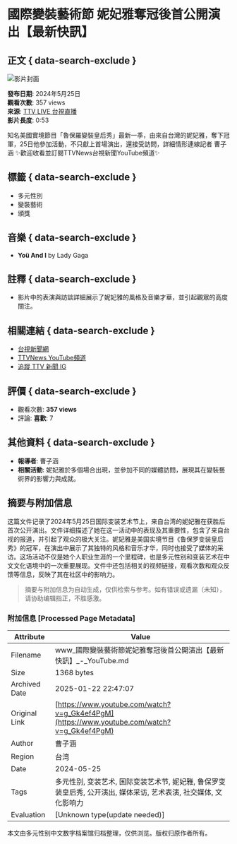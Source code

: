 # 國際變裝藝術節 妮妃雅奪冠後首公開演出【最新快訊】

## 正文 { data-search-exclude }


![影片封面](https://yt3.ggpht.com/ytc/AIdro_knyaWuDhAvCu8y3lR10cWhBoC_C266u4iyJctfUSASBw=s48-c-k-c0x00ffffff-no-rj)

**發布日期**: 2024年5月25日  
**觀看次數**: 357 views  
**來源**: [TTV LIVE 台視直播](https://www.youtube.com/@TTVLIVE)  
**影片長度**: 0:53

知名美國實境節目「魯保羅變裝皇后秀」最新一季，由來自台灣的妮妃雅，奪下冠軍，25日他參加活動，不只獻上首場演出，還接受訪問，詳細情形連線記者 曹子涵 ✨歡迎收看並訂閱TTVNews台視新聞YouTube頻道✨

## 標籤 { data-search-exclude }
- 多元性別
- 變裝藝術
- 頒獎

## 音樂 { data-search-exclude }
- **Yoü And I** by Lady Gaga

## 註釋 { data-search-exclude }
- 影片中的表演與訪談詳細展示了妮妃雅的風格及音樂才華，並引起觀眾的高度關注。
  
## 相關連結 { data-search-exclude }
- [台視新聞網](https://news.ttv.com.tw/)
- [TTVNews YouTube頻道](https://www.youtube.com/@ttv_news)
- [追蹤 TTV 新聞 IG](https://www.instagram.com/ttvnews_tw/)

## 評價 { data-search-exclude }
- 觀看次數: **357 views**  
- 評論: **喜歡**: 7  

## 其他資料 { data-search-exclude }
- **報導者**: 曹子涵  
- **相關活動**: 妮妃雅於多個場合出現，並參加不同的媒體訪問，展現其在變裝藝術界的影響力與成就。
<!-- tcd_original_link https://www.youtube.com/watch?v=g_Gk4ef4PgM -->


## 摘要与附加信息

<!-- tcd_abstract -->
这篇文件记录了2024年5月25日国际变装艺术节上，来自台湾的妮妃雅在获胜后首次公开演出。文件详细描述了她在这一活动中的表现及其重要性，包含了来自台视的报道，并引起了观众的极大关注。妮妃雅是美国实境节目《鲁保罗变装皇后秀》的冠军，在演出中展示了其独特的风格和音乐才华，同时也接受了媒体的采访。这场活动不仅是她个人职业生涯的一个里程碑，也是多元性别和变装艺术在中文文化语境中的一次重要展现。文件中还包括相关的视频链接，观看次数和观众反馈等信息，反映了其在社区中的影响力。
<!-- tcd_abstract_end -->

> 摘要与附加信息为自动生成，仅供检索与参考。如有错误或遗漏（未知），请协助编辑指正，不胜感激。

### 附加信息 [Processed Page Metadata]

| Attribute       | Value                                  |
|-----------------|----------------------------------------|
| Filename        | www_國際變裝藝術節妮妃雅奪冠後首公開演出【最新快訊】_-_YouTube.md                             |
| Size            | 1368 bytes                           |
| Archived Date   | 2025-01-22 22:47:07                             |
| Original Link   | [https://www.youtube.com/watch?v=g_Gk4ef4PgM](https://www.youtube.com/watch?v=g_Gk4ef4PgM)                       |
| Author          | 曹子涵                               |
| Region          | 台湾                               |
| Date            | 2024-05-25                                 |
| Tags            | 多元性别, 变装艺术, 国际变装艺术节, 妮妃雅, 鲁保罗变装皇后秀, 公开演出, 媒体采访, 艺术表演, 社交媒体, 文化影响力                                 |
| Evaluation            | [Unknown type(update needed)]                                 |
<!-- tcd_table_end -->

本文由多元性别中文数字档案馆归档整理，仅供浏览。版权归原作者所有。
